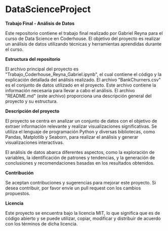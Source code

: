 # DataScienceProject

**Trabajo Final - Análisis de Datos**

Este repositorio contiene el trabajo final realizado por Gabriel Reyna para el curso de Data Science en Coderhouse. El objetivo del proyecto es realizar un análisis de datos utilizando técnicas y herramientas aprendidas durante el curso.

**Estructura del repositorio**

El archivo principal del proyecto es "Trabajo_Coderhouse_Reyna_Gabriel.ipynb", el cual contiene el código y la explicación detallada del análisis realizado.
El archivo "BankChurners.csv" es el conjunto de datos utilizado en el proyecto. Este archivo contiene la información necesaria para llevar a cabo el análisis.
El archivo "README.md" (este archivo) proporciona una descripción general del proyecto y su estructura.

**Descripción del proyecto**

El proyecto se centra en analizar un conjunto de datos con el objetivo de extraer información relevante y realizar visualizaciones significativas. Se utiliza el lenguaje de programación Python y diversas bibliotecas, como Pandas, Matplotlib y Seaborn, para realizar el análisis y generar visualizaciones interactivas.

El análisis de datos abarca diferentes aspectos, como la exploración de variables, la identificación de patrones y tendencias, y la generación de conclusiones y recomendaciones basadas en los resultados obtenidos.

**Contribución**

Se aceptan contribuciones y sugerencias para mejorar este proyecto. Si desea contribuir, por favor envíe un pull request con los cambios propuestos.

**Licencia**

Este proyecto se encuentra bajo la licencia MIT, lo que significa que es de código abierto y se puede utilizar, copiar, modificar y distribuir de acuerdo con los términos de dicha licencia.
